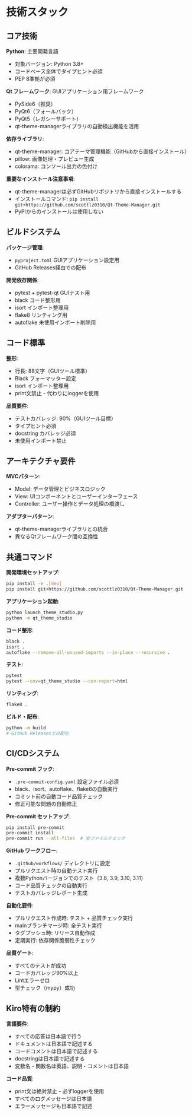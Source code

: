 # 技術スタック

## コア技術

**Python**: 主要開発言語
- 対象バージョン: Python 3.8+
- コードベース全体でタイプヒント必須
- PEP 8準拠が必須

**Qt フレームワーク**: GUIアプリケーション用フレームワーク
- PySide6（推奨）
- PyQt6（フォールバック）
- PyQt5（レガシーサポート）
- qt-theme-managerライブラリの自動検出機能を活用

**依存ライブラリ**:
- qt-theme-manager: コアテーマ管理機能（GitHubから直接インストール）
- pillow: 画像処理・プレビュー生成
- colorama: コンソール出力の色付け

**重要なインストール注意事項**:
- qt-theme-managerは必ずGitHubリポジトリから直接インストールする
- インストールコマンド: `pip install git+https://github.com/scottlz0310/Qt-Theme-Manager.git`
- PyPIからのインストールは使用しない

## ビルドシステム

**パッケージ管理**: 
- `pyproject.toml` GUIアプリケーション設定用
- GitHub Releases経由での配布

**開発依存関係**:
- pytest + pytest-qt GUIテスト用
- black コード整形用
- isort インポート整理用
- flake8 リンティング用
- autoflake 未使用インポート削除用

## コード標準

**整形**:
- 行長: 88文字（GUIツール標準）
- Black フォーマッター設定
- isort インポート整理用
- print文禁止 - 代わりにloggerを使用

**品質要件**:
- テストカバレッジ: 90%（GUIツール目標）
- タイプヒント必須
- docstring カバレッジ必須
- 未使用インポート禁止

## アーキテクチャ要件

**MVCパターン**:
- Model: データ管理とビジネスロジック
- View: UIコンポーネントとユーザーインターフェース
- Controller: ユーザー操作とデータ処理の橋渡し

**アダプターパターン**:
- qt-theme-managerライブラリとの統合
- 異なるQtフレームワーク間の互換性

## 共通コマンド

**開発環境セットアップ**:
```bash
pip install -e .[dev]
pip install git+https://github.com/scottlz0310/Qt-Theme-Manager.git
```

**アプリケーション起動**:
```bash
python launch_theme_studio.py
python -m qt_theme_studio
```

**コード整形**:
```bash
black .
isort .
autoflake --remove-all-unused-imports --in-place --recursive .
```

**テスト**:
```bash
pytest
pytest --cov=qt_theme_studio --cov-report=html
```

**リンティング**:
```bash
flake8 .
```

**ビルド・配布**:
```bash
python -m build
# GitHub Releasesでの配布
```

## CI/CDシステム

**Pre-commit フック**:
- `.pre-commit-config.yaml` 設定ファイル必須
- black、isort、autoflake、flake8の自動実行
- コミット前の自動コード品質チェック
- 修正可能な問題の自動修正

**Pre-commit セットアップ**:
```bash
pip install pre-commit
pre-commit install
pre-commit run --all-files  # 全ファイルチェック
```

**GitHub ワークフロー**:
- `.github/workflows/` ディレクトリに設定
- プルリクエスト時の自動テスト実行
- 複数Pythonバージョンでのテスト（3.8, 3.9, 3.10, 3.11）
- コード品質チェックの自動実行
- テストカバレッジレポート生成

**自動化要件**:
- プルリクエスト作成時: テスト + 品質チェック実行
- mainブランチマージ時: 全テスト実行
- タグプッシュ時: リリース自動作成
- 定期実行: 依存関係脆弱性チェック

**品質ゲート**:
- すべてのテストが成功
- コードカバレッジ90%以上
- Lintエラーゼロ
- 型チェック（mypy）成功

## Kiro特有の制約

**言語要件**:
- すべての応答は日本語で行う
- ドキュメントは日本語で記述する
- コードコメントは日本語で記述する
- docstringは日本語で記述する
- 変数名・関数名は英語、説明・コメントは日本語

**コード品質**:
- print文は絶対禁止 - 必ずloggerを使用
- すべてのログメッセージは日本語
- エラーメッセージも日本語で記述
